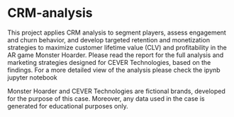 # CRM-analysis
This project applies CRM analysis to segment players, assess engagement and churn behavior, and develop targeted retention and monetization strategies to maximize customer lifetime value (CLV) and profitability in the AR game Monster Hoarder.
Please read the report for the full analysis and marketing strategies designed for CEVER Technologies, based on the findings.
For a more detailed view of the analysis please check the ipynb jupyter notebook 

Monster Hoarder and CEVER Technologies are fictional brands, developed for the purpose of this case.
Moreover, any data used in the case is generated for educational purposes only.
